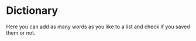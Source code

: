# Dictionary
Here you can add as many words as you like to a list and check if you saved them or not.
